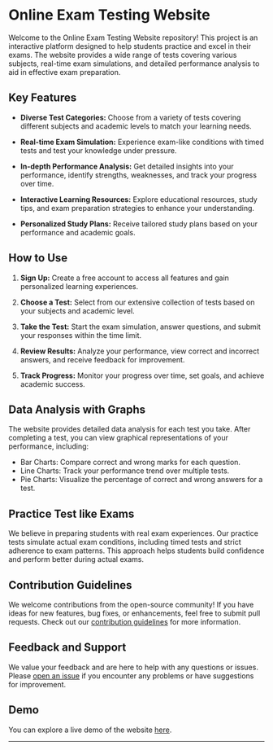 # Online Exam Testing Website


Welcome to the Online Exam Testing Website repository! This project is an interactive platform designed to help students practice and excel in their exams. The website provides a wide range of tests covering various subjects, real-time exam simulations, and detailed performance analysis to aid in effective exam preparation.

## Key Features

- **Diverse Test Categories:** Choose from a variety of tests covering different subjects and academic levels to match your learning needs.

- **Real-time Exam Simulation:** Experience exam-like conditions with timed tests and test your knowledge under pressure.

- **In-depth Performance Analysis:** Get detailed insights into your performance, identify strengths, weaknesses, and track your progress over time.

- **Interactive Learning Resources:** Explore educational resources, study tips, and exam preparation strategies to enhance your understanding.

- **Personalized Study Plans:** Receive tailored study plans based on your performance and academic goals.


## How to Use

1. **Sign Up:** Create a free account to access all features and gain personalized learning experiences.

2. **Choose a Test:** Select from our extensive collection of tests based on your subjects and academic level.

3. **Take the Test:** Start the exam simulation, answer questions, and submit your responses within the time limit.

4. **Review Results:** Analyze your performance, view correct and incorrect answers, and receive feedback for improvement.

5. **Track Progress:** Monitor your progress over time, set goals, and achieve academic success.

## Data Analysis with Graphs

The website provides detailed data analysis for each test you take. After completing a test, you can view graphical representations of your performance, including:

- Bar Charts: Compare correct and wrong marks for each question.
- Line Charts: Track your performance trend over multiple tests.
- Pie Charts: Visualize the percentage of correct and wrong answers for a test.

## Practice Test like Exams

We believe in preparing students with real exam experiences. Our practice tests simulate actual exam conditions, including timed tests and strict adherence to exam patterns. This approach helps students build confidence and perform better during actual exams.

## Contribution Guidelines

We welcome contributions from the open-source community! If you have ideas for new features, bug fixes, or enhancements, feel free to submit pull requests. Check out our [contribution guidelines](CONTRIBUTING.md) for more information.

## Feedback and Support

We value your feedback and are here to help with any questions or issues. Please [open an issue](../../issues) if you encounter any problems or have suggestions for improvement.

## Demo

You can explore a live demo of the website [here](https://your-demo-link).

---
